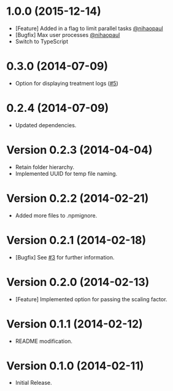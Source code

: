 # 1.0.0 (2015-12-14)

  * [Feature] Added in a flag to limit parallel tasks [@nihaopaul](https://github.com/nihaopaul)
  * [Bugfix] Max user processes [@nihaopaul](https://github.com/nihaopaul)
  * Switch to TypeScript

# 0.3.0 (2014-07-09)

  * Option for displaying treatment logs ([#5](https://github.com/akoenig/gulp-svg2png/issues/5))

# 0.2.4 (2014-07-09)

  * Updated dependencies.

# Version 0.2.3 (2014-04-04)

  * Retain folder hierarchy.
  * Implemented UUID for temp file naming.

# Version 0.2.2 (2014-02-21)

  * Added more files to .npmignore.

# Version 0.2.1 (2014-02-18)

  * [Bugfix] See [#3](https://github.com/akoenig/gulp-svg2png/issues/3) for further information.

# Version 0.2.0 (2014-02-13)

  * [Feature] Implemented option for passing the scaling factor.

# Version 0.1.1 (2014-02-12)

  * README modification.

# Version 0.1.0 (2014-02-11)

  * Initial Release.
